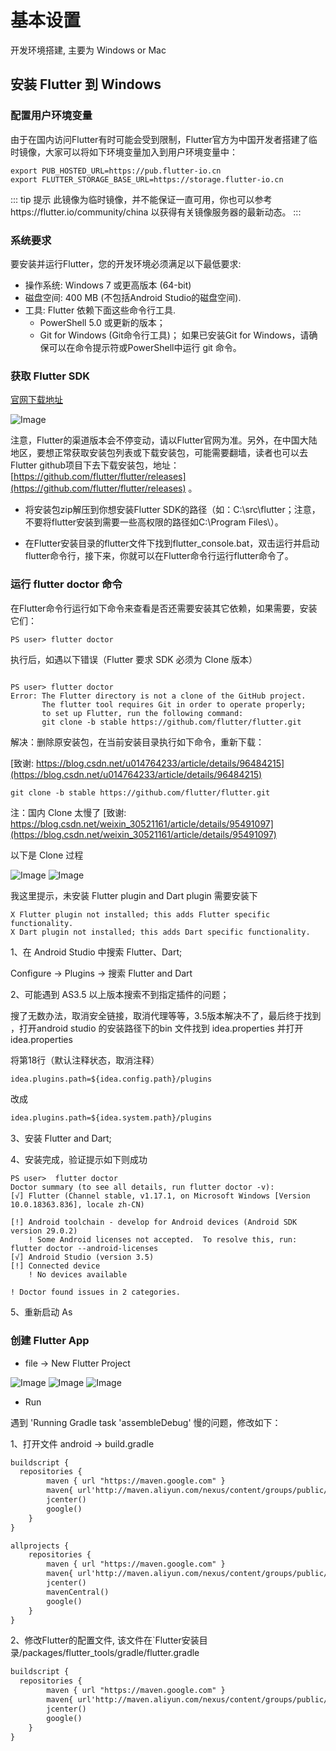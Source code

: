 # 基本设置

开发环境搭建, 主要为 Windows or Mac

## 安装 Flutter 到 Windows

### 配置用户环境变量

由于在国内访问Flutter有时可能会受到限制，Flutter官方为中国开发者搭建了临时镜像，大家可以将如下环境变量加入到用户环境变量中：

```shell
export PUB_HOSTED_URL=https://pub.flutter-io.cn
export FLUTTER_STORAGE_BASE_URL=https://storage.flutter-io.cn
```

::: tip 提示
此镜像为临时镜像，并不能保证一直可用，你也可以参考https://flutter.io/community/china 以获得有关镜像服务器的最新动态。
:::

### 系统要求

要安装并运行Flutter，您的开发环境必须满足以下最低要求:

- 操作系统: Windows 7 或更高版本 (64-bit)
- 磁盘空间: 400 MB (不包括Android Studio的磁盘空间).
- 工具: Flutter 依赖下面这些命令行工具.
  - PowerShell 5.0 或更新的版本；
  - Git for Windows (Git命令行工具)；
  如果已安装Git for Windows，请确保可以在命令提示符或PowerShell中运行 git 命令。

### 获取 Flutter SDK

[官网下载地址](https://flutter.dev/docs/development/tools/sdk/releases)

<picture>
  <source srcset="/flutter-download-sdk.png" media="(min-width: 719px)">
  <img class="flutter-download-sdk" alt="Image">
</picture>

<style>
  @media screen and (max-width:  719px) {
    .flutter-download-sdk {
       display: none;
    }
  }
</style>

注意，Flutter的渠道版本会不停变动，请以Flutter官网为准。另外，在中国大陆地区，要想正常获取安装包列表或下载安装包，可能需要翻墙，读者也可以去Flutter github项目下去下载安装包，地址：[https://github.com/flutter/flutter/releases](https://github.com/flutter/flutter/releases) 。

- 将安装包zip解压到你想安装Flutter SDK的路径（如：C:\src\flutter；注意，不要将flutter安装到需要一些高权限的路径如C:\Program Files\）。

- 在Flutter安装目录的flutter文件下找到flutter_console.bat，双击运行并启动flutter命令行，接下来，你就可以在Flutter命令行运行flutter命令了。

### 运行 flutter doctor 命令

在Flutter命令行运行如下命令来查看是否还需要安装其它依赖，如果需要，安装它们：

```shell
PS user> flutter doctor
```

执行后，如遇以下错误（Flutter 要求 SDK 必须为 Clone 版本）

```shell

PS user> flutter doctor
Error: The Flutter directory is not a clone of the GitHub project.
       The flutter tool requires Git in order to operate properly;
       to set up Flutter, run the following command:
       git clone -b stable https://github.com/flutter/flutter.git
```

解决：删除原安装包，在当前安装目录执行如下命令，重新下载：

[致谢: https://blog.csdn.net/u014764233/article/details/96484215](https://blog.csdn.net/u014764233/article/details/96484215)

```shell
git clone -b stable https://github.com/flutter/flutter.git
```

注：国内 Clone 太慢了 [致谢: https://blog.csdn.net/weixin_30521161/article/details/95491097](https://blog.csdn.net/weixin_30521161/article/details/95491097)

以下是 Clone 过程

<picture>
  <source srcset="/flutter-doctor-1.png" media="(min-width: 719px)">
  <img class="flutter-doctor" alt="Image">
</picture>

<picture>
  <source srcset="/flutter-doctor-2.png" media="(min-width: 719px)">
  <img class="flutter-doctor" alt="Image">
</picture>

<style>
  @media screen and (max-width:  719px) {
    .flutter-doctor {
       display: none;
    }
  }
</style>

我这里提示，未安装 Flutter plugin and Dart plugin 需要安装下

```shell
X Flutter plugin not installed; this adds Flutter specific functionality.
X Dart plugin not installed; this adds Dart specific functionality.
```

1、在 Android Studio 中搜索 Flutter、Dart;

  Configure -> Plugins -> 搜索 Flutter and Dart

2、可能遇到 AS3.5 以上版本搜索不到指定插件的问题；

搜了无数办法，取消安全链接，取消代理等等，3.5版本解决不了，最后终于找到
，打开android studio 的安装路径下的bin 文件找到 idea.properties 并打开 idea.properties

将第18行（默认注释状态，取消注释）

```xml
idea.plugins.path=${idea.config.path}/plugins
```

改成

```xml
idea.plugins.path=${idea.system.path}/plugins
```

3、安装 Flutter and Dart;

4、安装完成，验证提示如下则成功

```shell
PS user>  flutter doctor
Doctor summary (to see all details, run flutter doctor -v):
[√] Flutter (Channel stable, v1.17.1, on Microsoft Windows [Version 10.0.18363.836], locale zh-CN)

[!] Android toolchain - develop for Android devices (Android SDK version 29.0.2)
    ! Some Android licenses not accepted.  To resolve this, run: flutter doctor --android-licenses
[√] Android Studio (version 3.5)
[!] Connected device
    ! No devices available

! Doctor found issues in 2 categories.
```

5、重新启动 As

### 创建 Flutter App

- file -> New Flutter Project

<picture>
  <source srcset="/create-app-1.png" media="(min-width: 719px)">
  <img class="create-app" alt="Image">
</picture>
<picture>
  <source srcset="/create-app-2.jpg" media="(min-width: 719px)">
  <img class="create-app" alt="Image">
</picture>
<picture>
  <source srcset="/create-app-3.png" media="(min-width: 719px)">
  <img class="create-app" alt="Image">
</picture>

<style>
  @media screen and (max-width:  719px) {
    .create-app {
       display: none;
    }
  }
</style>

- Run

遇到 'Running Gradle task 'assembleDebug' 慢的问题，修改如下：

1、打开文件 android -> build.gradle

```xml
buildscript {
  repositories {
        maven { url "https://maven.google.com" }
        maven{ url'http://maven.aliyun.com/nexus/content/groups/public/'}
        jcenter()
        google()
    }
}

allprojects {
    repositories {
        maven { url "https://maven.google.com" }
        maven{ url'http://maven.aliyun.com/nexus/content/groups/public/'}
        jcenter()
        mavenCentral()
        google()
    }
}
```

2、修改Flutter的配置文件, 该文件在`Flutter安装目录/packages/flutter_tools/gradle/flutter.gradle

```xml
buildscript {
  repositories {
        maven { url "https://maven.google.com" }
        maven{ url'http://maven.aliyun.com/nexus/content/groups/public/'}
        jcenter()
        google()
    }
}
```
